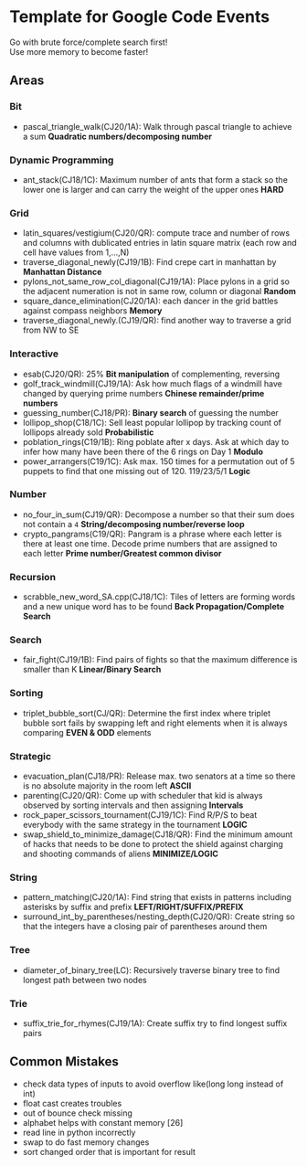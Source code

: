 # Template for Google Code Events

Go with brute force/complete search first!  
Use more memory to become faster!  

## Areas 

### Bit
- pascal_triangle_walk(CJ20/1A): Walk through pascal triangle to achieve a sum  **Quadratic numbers/decomposing number**

### Dynamic Programming
- ant_stack(CJ18/1C): Maximum number of ants that form a stack so the lower one is larger and can carry the weight of the upper ones **HARD**  

### Grid
- latin_squares/vestigium(CJ20/QR): compute trace and number of rows and columns with dublicated entries in latin square matrix (each row and cell have values from 1,...,N)  
- traverse_diagonal_newly(CJ19/1B): Find crepe cart in manhattan by **Manhattan Distance**
- pylons_not_same_row_col_diagonal(CJ19/1A): Place pylons in a grid so the adjacent numeration is not in same row, column or diagonal **Random**  
- square_dance_elimination(CJ20/1A): each dancer in the grid battles against compass neighbors **Memory**  
- traverse_diagonal_newly.(CJ19/QR): find another way to traverse a grid from NW to SE  

### Interactive

- esab(CJ20/QR): 25% **Bit manipulation** of complementing, reversing
- golf_track_windmill(CJ19/1A): Ask how much flags of a windmill have changed by querying prime numbers **Chinese remainder/prime numbers**  
- guessing_number(CJ18/PR): **Binary search** of guessing the number
- lollipop_shop(C18/1C): Sell least popular lollipop by tracking count of lollipops already sold **Probabilistic**
- poblation_rings(C19/1B): Ring poblate after x days. Ask at which day to infer how many have been there of the 6 rings on Day 1 **Modulo**
- power_arrangers(C19/1C): Ask max. 150 times for a permutation out of 5 puppets to find that one missing out of 120. 119/23/5/1 **Logic**
### Number

- no_four_in_sum(CJ19/QR): Decompose a number so that their sum does not contain a `4`  **String/decomposing number/reverse loop**
- crypto_pangrams(C19/QR): Pangram is a phrase where each letter is there at least one time. Decode prime numbers that are assigned to each letter **Prime number/Greatest common divisor**

### Recursion

- scrabble_new_word_SA.cpp(CJ18/1C): Tiles of letters are forming words and a new unique word has to be found **Back Propagation/Complete Search**

### Search

- fair_fight(CJ19/1B): Find pairs of fights so that the maximum difference is smaller than K **Linear/Binary Search** 
### Sorting

- triplet_bubble_sort(CJ/QR): Determine the first index where triplet bubble sort fails by swapping left and right elements when it is always comparing **EVEN & ODD** elements  

### Strategic

- evacuation_plan(CJ18/PR): Release max. two senators at a time so there is no absolute majority in the room left  **ASCII**  
- parenting(CJ20/QR): Come up with scheduler that kid is always observed by sorting intervals and then assigning **Intervals**  
- rock_paper_scissors_tournament(CJ19/1C): Find R/P/S to beat everybody with the same strategy in the tournament **LOGIC**  
- swap_shield_to_minimize_damage(CJ18/QR): Find the minimum amount of hacks that needs to be done to protect the shield against charging and shooting commands of aliens **MINIMIZE/LOGIC** 

### String

- pattern_matching(CJ20/1A): Find string that exists in patterns including asterisks by suffix and prefix **LEFT/RIGHT/SUFFIX/PREFIX**
- surround_int_by_parentheses/nesting_depth(CJ20/QR): Create string so that the integers have a closing pair of parentheses around them

### Tree

- diameter_of_binary_tree(LC): Recursively traverse binary tree to find longest path between two nodes

### Trie

- suffix_trie_for_rhymes(CJ19/1A): Create suffix try to find longest suffix pairs  

## Common Mistakes

- check data types of inputs to avoid overflow like(long long instead of int)  
- float cast creates troubles  
- out of bounce check missing  
- alphabet helps with constant memory [26]  
- read line in python incorrectly
- swap to do fast memory changes  
- sort changed order that is important for result  


